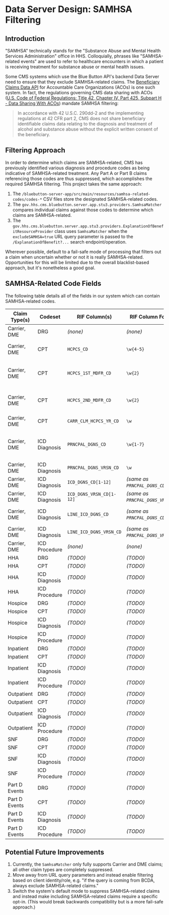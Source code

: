 # Data Server Design: SAMHSA Filtering

## Introduction

"SAMHSA" technically stands for the "Substance Abuse and Mental Health Services Administration" office in HHS. Colloquially, phrases like "SAMHSA-related events" are used to refer to healthcare encounters in which a patient is receiving treatment for substance abuse or mental health issues.

Some CMS systems which use the Blue Button API's backend Data Server need to ensure that they exclude SAMHSA-related claims. The [Beneficiary Claims Data API](https://sandbox.bcda.cms.gov/) for Accountable Care Organizations (ACOs) is one such system. In fact, the regulations governing CMS data sharing with ACOs ([U.S. Code of Federal Regulations: Title 42, Chapter IV, Part 425, Subpart H - Data Sharing With ACOs](https://www.govregs.com/regulations/42/425.708)) mandate SAMHSA filtering:

> In accordance with 42 U.S.C. 290dd-2 and the implementing regulations at 42 CFR part 2, CMS does not share beneficiary identifiable claims data relating to the diagnosis and treatment of alcohol and substance abuse without the explicit written consent of the beneficiary.

## Filtering Approach

In order to determine which claims are SAMHSA-related, CMS has previously identified various diagnosis and procedure codes as being indicative of SAMHSA-related treatment. Any Part A or Part B claims referencing those codes are thus suppressed, which accomplishes the required SAMHSA filtering. This project takes the same approach:

1. The `/bluebutton-server-app/src/main/resources/samhsa-related-codes/codes-*` CSV files store the designated SAMHSA-related codes.
2. The `gov.hhs.cms.bluebutton.server.app.stu3.providers.SamhsaMatcher` compares individual claims against those codes to determine which claims are SAMHSA-related.
3. The `gov.hhs.cms.bluebutton.server.app.stu3.providers.ExplanationOfBenefitResourceProvider` class uses `SamhsaMatcher` when the `excludeSAMHSA=true` URL query parameter is passed to the `/ExplanationOfBenefit?...` search endpoint/operation.

Wherever possible, default to a fail-safe mode of processing that filters out a claim when uncertain whether or not it is really SAMHSA-related. Opportunities for this will be limited due to the overall blacklist-based approach, but it's nonetheless a good goal.

## SAMHSA-Related Code Fields

The following table details all of the fields in our system which can contain SAMHSA-related codes.

|Claim Type(s)|Codeset|RIF Column(s)|RIF Column Format|Notes|FHIR EOB Field(s)|FHIR EOB Field Format|
|---|---|---|---|---|---|---|
|Carrier, DME|DRG|_(none)_|_(none)_|_(none)_|_(none)_|_(none)_|
|Carrier, DME|CPT|`HCPCS_CD`|`\w{4-5}`|CPT codes are a subset ("Level I") of HCPCSs.|`ExplanationOfBenefit.item.service`|`"service": { "coding": [{ "system": "https://bluebutton.cms.gov/resources/codesystem/hcpcs", "version": "7", "code": "12345" }] }`|
|Carrier, DME|CPT|`HCPCS_1ST_MDFR_CD`|`\w{2}`|Modifier codes provide additional information on the procedure performed.|_N/A_|_N/A_|
|Carrier, DME|CPT|`HCPCS_2ND_MDFR_CD`|`\w{2}`|Modifier codes provide additional information on the procedure performed.|_N/A_|_N/A_|
|Carrier, DME|CPT|`CARR_CLM_HCPCS_YR_CD`|`\w`|Identifies the HCPCS year/version in use.|_N/A_|_N/A_|
|Carrier, DME|ICD Diagnosis|`PRNCPAL_DGNS_CD`|`\w{1-7}`|_N/A_|`ExplanationOfBenefit.diagnosis`|`"diagnosis": [{ "sequence": 1, "diagnosisCodeableConcept": { "coding": [{ "system": "http://hl7.org/fhir/sid/icd-10", "code": "A1234", "display": "SHORT DESCRIPTION" }] }, "type": [{ "coding": [{ "system": "https://bluebutton.cms.gov/resources/codesystem/diagnosis-type", "code": "principal", "display": "..." }] }] }]`|
|Carrier, DME|ICD Diagnosis|`PRNCPAL_DGNS_VRSN_CD`|`\w`|Identifies the ICD version (9 or 10).|_N/A_|_N/A_|
|Carrier, DME|ICD Diagnosis|`ICD_DGNS_CD[1-12]`|_(same as `PRNCPAL_DGNS_CD`)_|_(same as `PRNCPAL_DGNS_CD`)_|_(same as `PRNCPAL_DGNS_CD`)_|_(same as `PRNCPAL_DGNS_CD` but without `type`)_|
|Carrier, DME|ICD Diagnosis|`ICD_DGNS_VRSN_CD[1-12]`|_(same as `PRNCPAL_DGNS_VRSN_CD`)_|_(same as `PRNCPAL_DGNS_VRSN_CD`)_|_(same as `PRNCPAL_DGNS_VRSN_CD`)_|_(same as `PRNCPAL_DGNS_VRSN_CD`)_|
|Carrier, DME|ICD Diagnosis|`LINE_ICD_DGNS_CD`|_(same as `PRNCPAL_DGNS_CD`)_|_(same as `PRNCPAL_DGNS_CD`)_|_(same as `PRNCPAL_DGNS_CD` but referenced via `EOB.item.diagnosisLinkId`)_|_(same as `PRNCPAL_DGNS_CD` but without `type`)_|
|Carrier, DME|ICD Diagnosis|`LINE_ICD_DGNS_VRSN_CD`|_(same as `PRNCPAL_DGNS_VRSN_CD`)_|_(same as `PRNCPAL_DGNS_VRSN_CD`)_|_(same as `PRNCPAL_DGNS_VRSN_CD`)_|_(same as `PRNCPAL_DGNS_VRSN_CD`)_|
|Carrier, DME|ICD Procedure|_(none)_|_(none)_|_(none)_|_(none)_|_(none)_|
|HHA|DRG|_(TODO)_|_(TODO)_|_(TODO)_|_(TODO)_|_(TODO)_|
|HHA|CPT|_(TODO)_|_(TODO)_|_(TODO)_|_(TODO)_|_(TODO)_|
|HHA|ICD Diagnosis|_(TODO)_|_(TODO)_|_(TODO)_|_(TODO)_|_(TODO)_|
|HHA|ICD Procedure|_(TODO)_|_(TODO)_|_(TODO)_|_(TODO)_|_(TODO)_|
|Hospice|DRG|_(TODO)_|_(TODO)_|_(TODO)_|_(TODO)_|_(TODO)_|
|Hospice|CPT|_(TODO)_|_(TODO)_|_(TODO)_|_(TODO)_|_(TODO)_|
|Hospice|ICD Diagnosis|_(TODO)_|_(TODO)_|_(TODO)_|_(TODO)_|_(TODO)_|
|Hospice|ICD Procedure|_(TODO)_|_(TODO)_|_(TODO)_|_(TODO)_|_(TODO)_|
|Inpatient|DRG|_(TODO)_|_(TODO)_|_(TODO)_|_(TODO)_|_(TODO)_|
|Inpatient|CPT|_(TODO)_|_(TODO)_|_(TODO)_|_(TODO)_|_(TODO)_|
|Inpatient|ICD Diagnosis|_(TODO)_|_(TODO)_|_(TODO)_|_(TODO)_|_(TODO)_|
|Inpatient|ICD Procedure|_(TODO)_|_(TODO)_|_(TODO)_|_(TODO)_|_(TODO)_|
|Outpatient|DRG|_(TODO)_|_(TODO)_|_(TODO)_|_(TODO)_|_(TODO)_|
|Outpatient|CPT|_(TODO)_|_(TODO)_|_(TODO)_|_(TODO)_|_(TODO)_|
|Outpatient|ICD Diagnosis|_(TODO)_|_(TODO)_|_(TODO)_|_(TODO)_|_(TODO)_|
|Outpatient|ICD Procedure|_(TODO)_|_(TODO)_|_(TODO)_|_(TODO)_|_(TODO)_|
|SNF|DRG|_(TODO)_|_(TODO)_|_(TODO)_|_(TODO)_|_(TODO)_|
|SNF|CPT|_(TODO)_|_(TODO)_|_(TODO)_|_(TODO)_|_(TODO)_|
|SNF|ICD Diagnosis|_(TODO)_|_(TODO)_|_(TODO)_|_(TODO)_|_(TODO)_|
|SNF|ICD Procedure|_(TODO)_|_(TODO)_|_(TODO)_|_(TODO)_|_(TODO)_|
|Part D Events|DRG|_(TODO)_|_(TODO)_|_(TODO)_|_(TODO)_|_(TODO)_|
|Part D Events|CPT|_(TODO)_|_(TODO)_|_(TODO)_|_(TODO)_|_(TODO)_|
|Part D Events|ICD Diagnosis|_(TODO)_|_(TODO)_|_(TODO)_|_(TODO)_|_(TODO)_|
|Part D Events|ICD Procedure|_(TODO)_|_(TODO)_|_(TODO)_|_(TODO)_|_(TODO)_|


## Potential Future Improvements

1. Currently, the `SamhsaMatcher` only fully supports Carrier and DME claims; all other claim types are completely suppressed.
2. Move away from URL query parameters and instead enable filtering based on client identity/role, e.g. "if the query is coming from BCDA, always exclude SAMHSA-related claims."
3. Switch the system's default mode to suppress SAMHSA-related claims and instead make including SAMHSA-related claims require a specific opt-in. (This would break backwards compatibility but is a more fail-safe approach.)
